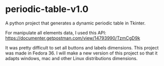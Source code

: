 # periodic-table-v1.0
A python project that generates a dynamic periodic table in Tkinter.

For manipulate all elements data, I used this API: https://documenter.getpostman.com/view/14793990/TzmCgD9k

It was pretty difficult to set all buttons and labels dimensions. This project was made in Fedora 36. I will make a new version of this project so that it adapts windows, mac and other Linux distributions dimensions.
